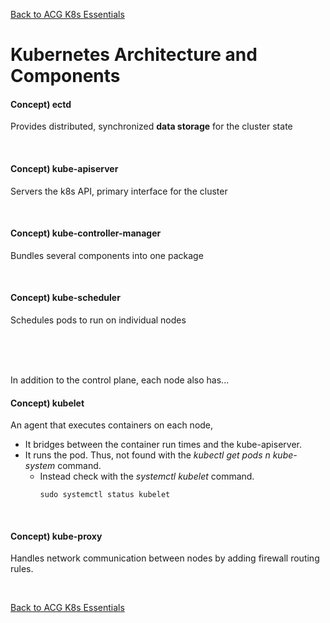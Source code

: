 [Back to ACG K8s Essentials](../main.md)

# Kubernetes Architecture and Components

#### Concept) ectd
Provides distributed, synchronized **data storage** for the cluster state

<br>

#### Concept) kube-apiserver
Servers the k8s API, primary interface for the cluster

<br>

#### Concept) kube-controller-manager
Bundles several components into one package

<br>

#### Concept) kube-scheduler
Schedules pods to run on individual nodes

<br><br><br>



In addition to the control plane, each node also has...

#### Concept) kubelet
An agent that executes containers on each node, 
- It bridges between the container run times and the kube-apiserver.
- It runs the pod. Thus, not found with the *kubectl get pods n kube-system* command.
  - Instead check with the *systemctl kubelet* command.
    ```
    sudo systemctl status kubelet
    ```

<br>

#### Concept) kube-proxy
Handles network communication between nodes by adding firewall routing rules.



<br>

[Back to ACG K8s Essentials](../main.md)